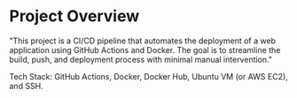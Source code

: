 # Project Overview
"This project is a CI/CD pipeline that automates the deployment of a web application using GitHub Actions and Docker. The goal is to streamline the build, push, and deployment process with minimal manual intervention."

Tech Stack: GitHub Actions, Docker, Docker Hub, Ubuntu VM (or AWS EC2), and SSH.

